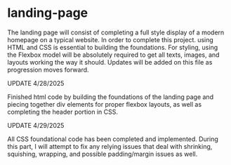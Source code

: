 # landing-page

The landing page will consist of completing a full style display of a modern homepage on a typical website. In order to complete this project.
using HTML and CSS is essential to building the foundations. For styling, using the Flexbox model will be absolutely required to get all texts, images, and layouts
working the way it should. Updates will be added on this file as progression moves forward.

UPDATE 4/28/2025

Finished html code by building the foundations of the landing page and piecing together div elements for proper flexbox layouts, as well as completing the header portion in CSS.

UPDATE 4/29/2025

All CSS foundational code has been completed and implemented. During this part, I will attempt to fix any relying issues that deal with shrinking, squishing, wrapping, and possible padding/margin issues as well.